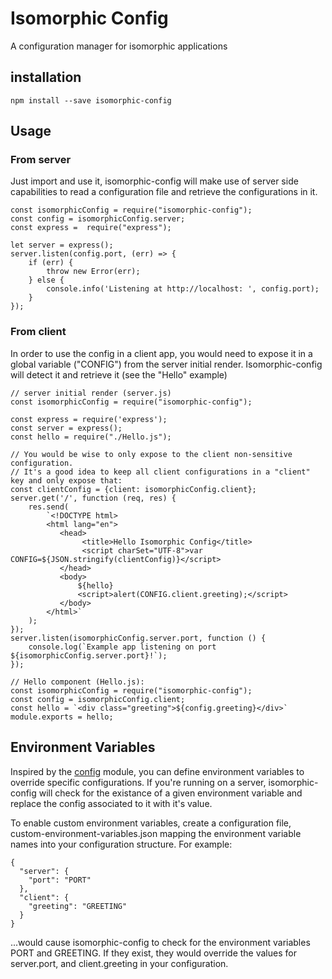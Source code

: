 # Isomorphic Config
A configuration manager for isomorphic applications

## installation
```
npm install --save isomorphic-config
```

## Usage
### From server

Just import and use it, isomorphic-config will make use of server side capabilities to read a configuration file and retrieve the configurations in it.
```
const isomorphicConfig = require("isomorphic-config");
const config = isomorphicConfig.server;
const express =  require("express");

let server = express();
server.listen(config.port, (err) => {
    if (err) {
        throw new Error(err);
    } else {
        console.info('Listening at http://localhost: ', config.port);
    }
});

```

### From client
In order to use the config in a client app, you would need to expose it in a global variable ("CONFIG") from the server initial render.
Isomorphic-config will detect it and retrieve it (see the "Hello" example)

```
// server initial render (server.js)
const isomorphicConfig = require("isomorphic-config");

const express = require('express');
const server = express();
const hello = require("./Hello.js");

// You would be wise to only expose to the client non-sensitive configuration.
// It's a good idea to keep all client configurations in a "client" key and only expose that:
const clientConfig = {client: isomorphicConfig.client};
server.get('/', function (req, res) {
    res.send(
        `<!DOCTYPE html>
        <html lang="en">
           <head>
                <title>Hello Isomorphic Config</title>
                <script charSet="UTF-8">var CONFIG=${JSON.stringify(clientConfig)}</script>
           </head>
           <body>
               ${hello}
               <script>alert(CONFIG.client.greeting);</script>
           </body>
        </html>`
    );
});
server.listen(isomorphicConfig.server.port, function () {
    console.log(`Example app listening on port ${isomorphicConfig.server.port}!`);
});

```

```
// Hello component (Hello.js):
const isomorphicConfig = require("isomorphic-config");
const config = isomorphicConfig.client;
const hello = `<div class="greeting">${config.greeting}</div>`
module.exports = hello;

```

## Environment Variables
Inspired by the [config](https://www.npmjs.com/package/config) module, you can define environment variables to override specific configurations. If you're running on a server, isomorphic-config will check for the existance of a given environment variable and replace the config associated to it with it's value.

To enable custom environment variables, create a configuration file, custom-environment-variables.json mapping the environment variable names into your configuration structure. For example:
```
{
  "server": {
    "port": "PORT"
  },
  "client": {
    "greeting": "GREETING"
  }
}
```
...would cause isomorphic-config to check for the environment variables PORT and GREETING. If they exist, they would override the values for server.port, and client.greeting in your configuration.


